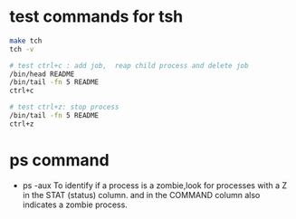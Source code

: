 

# test commands for tsh
```bash
make tch
tch -v

# test ctrl+c : add job,  reap child process and delete job
/bin/head README
/bin/tail -fn 5 README
ctrl+c

# test ctrl+z: stop process
/bin/tail -fn 5 README
ctrl+z


```

# ps command

- ps -aux
  To identify if a process is a zombie,look for processes with a Z in the STAT (status) column. and <defunct> in the COMMAND column also indicates a zombie process.

